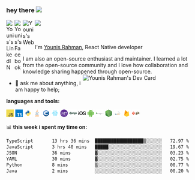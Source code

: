 ### hey there <img src="https://media.giphy.com/media/hvRJCLFzcasrR4ia7z/giphy.gif" width="25px">

<a href="www.linkedin.com/in/younis-rahman-107417105">
  <img align="left" alt="Younis's LinkedIN" width="22px" src="https://raw.githubusercontent.com/peterthehan/peterthehan/master/assets/linkedin.svg" />
</a>
<a href="https://www.facebook.com/younisrahman007">
  <img align="left" alt="Younis's Facebook" width="22px" src="https://raw.githubusercontent.com/peterthehan/peterthehan/master/assets/facebook.svg" />
</a>
<a href="https://younisrahman.com">
  <img align="left" alt="Younis's Web" width="32px" src="https://raw.githubusercontent.com/younisrahman/younisrahman/main/web.jpeg" />
</a>

![](https://visitor-badge.glitch.me/badge?page_id=younisrahman.younisrahman)

<br />

I'm [Younis Rahman](https://younisrahman.com/), React Native developer

I am also an open-source enthusiast and maintainer. I learned a lot from the open-source community and I love how collaboration and knowledge sharing happened through open-source.
<img align="right" src="https://api.daily.dev/devcards/0a556d3c22664c5483354e66ade45364.png?r=usb" width="300" alt="Younis Rahman's Dev Card"/>

- 💬 ask me about anything, i am happy to help;

**languages and tools:**

<code><img height="20" src="https://raw.githubusercontent.com/github/explore/80688e429a7d4ef2fca1e82350fe8e3517d3494d/topics/javascript/javascript.png"></code>
<code><img height="20" src="https://raw.githubusercontent.com/github/explore/80688e429a7d4ef2fca1e82350fe8e3517d3494d/topics/typescript/typescript.png"></code>
<code><img height="20" src="https://raw.githubusercontent.com/github/explore/80688e429a7d4ef2fca1e82350fe8e3517d3494d/topics/python/python.png"></code>
<code><img height="20" src="https://raw.githubusercontent.com/github/explore/80688e429a7d4ef2fca1e82350fe8e3517d3494d/topics/java/java.png"></code>
<code><img height="20" src="https://raw.githubusercontent.com/github/explore/80688e429a7d4ef2fca1e82350fe8e3517d3494d/topics/c/c.png"></code>
<code><img height="20" src="https://raw.githubusercontent.com/github/explore/80688e429a7d4ef2fca1e82350fe8e3517d3494d/topics/react/react.png"></code>
<code><img height="20" src="https://raw.githubusercontent.com/github/explore/80688e429a7d4ef2fca1e82350fe8e3517d3494d/topics/dotnet/dotnet.png"></code>
<code><img height="20" src="https://raw.githubusercontent.com/github/explore/80688e429a7d4ef2fca1e82350fe8e3517d3494d/topics/django/django.png"></code>
<code><img height="20" src="https://raw.githubusercontent.com/github/explore/80688e429a7d4ef2fca1e82350fe8e3517d3494d/topics/ios/ios.png"></code>
<code><img height="20" src="https://raw.githubusercontent.com/github/explore/80688e429a7d4ef2fca1e82350fe8e3517d3494d/topics/android/android.png"></code>
<code><img height="20" src="https://raw.githubusercontent.com/github/explore/80688e429a7d4ef2fca1e82350fe8e3517d3494d/topics/mongodb/mongodb.png"></code>
<code><img height="20" src="https://raw.githubusercontent.com/github/explore/80688e429a7d4ef2fca1e82350fe8e3517d3494d/topics/nodejs/nodejs.png"></code>
<code><img height="20" src="https://raw.githubusercontent.com/github/explore/80688e429a7d4ef2fca1e82350fe8e3517d3494d/topics/mysql/mysql.png"></code>
<code><img height="20" src="https://raw.githubusercontent.com/github/explore/80688e429a7d4ef2fca1e82350fe8e3517d3494d/topics/firebase/firebase.png"></code>
<code><img height="20" src="https://raw.githubusercontent.com/github/explore/80688e429a7d4ef2fca1e82350fe8e3517d3494d/topics/git/git.png"></code>

📊 **this week i spent my time on:**

<!--START_SECTION:waka-->

```text
TypeScript       13 hrs 36 mins  ██████████████████▒░░░░░░   72.97 %
JavaScript       3 hrs 40 mins   █████░░░░░░░░░░░░░░░░░░░░   19.67 %
JSON             36 mins         ▓░░░░░░░░░░░░░░░░░░░░░░░░   03.23 %
YAML             30 mins         ▓░░░░░░░░░░░░░░░░░░░░░░░░   02.75 %
Python           8 mins          ▒░░░░░░░░░░░░░░░░░░░░░░░░   00.77 %
Java             2 mins          ░░░░░░░░░░░░░░░░░░░░░░░░░   00.20 %
```

<!--END_SECTION:waka-->
<!-- 
📈 my github stats

<p align="center"> <img src="https://github-readme-stats.vercel.app/api?username=younisrahman&show_icons=true&theme=gotham" alt="younisrahman" /> -->
